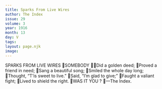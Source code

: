 ```yaml
---
title: Sparks From Live Wires
author: The Index
issue: 29
volume: 3
year: 1916
month: 13
day: V
tags:
layout: page.njk
image:
---
```

SPARKS FROM LIVE WIRES SOMEBODY Did a golden deed; Proved a friend in need; Sang a beautiful song; Smiled the whole day long; Thought, “T’is sweet to live.” Said, “I’m glad to give;” Faught a valiant fight; Lived to shield the right. WAS IT YOU ? —The Index. 
